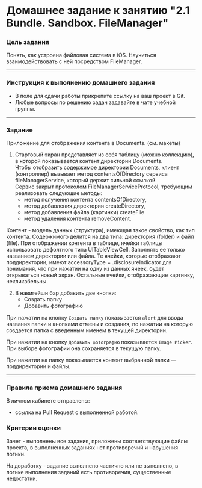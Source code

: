 # Домашнее задание к занятию "2.1 Bundle. Sandbox. FileManager"

### Цель задания

Понять, как устроена файловая система в iOS. Научиться взаимодействовать с ней посредством FileManager.

---

### Инструкция к выполнению домашнего задания  
* В поле для сдачи работы прикрепите ссылку на ваш проект в Git.
* Любые вопросы по решению задач задавайте в чате учебной группы.

---

### Задание

Приложение для отображения контента в Documents. (см. макеты)  
1. Стартовый экран представляет из себя таблицу (можно коллекцию), в которой показывается контент директории Documents.   
Чтобы отобразить содержимое директории Documents, клиент (контроллер) вызывает метод contentsOfDirectory сервиса fileManagerService, который держит сильной ссылкой.  
Сервис закрыт протоколом FileManagerServiceProtocol, требующим реализовать следующие методы: 
    - метод получения контента contentsOfDirectory, 
    - метод добавления директории createDirectory, 
    - метод добавления файла (картинки) createFile 
    - метод удаления контента removeContent.  

Контент - модель данных (структура), имеющая такое свойство, как тип контента. Содержимого делится на два типа: директория (folder) и файл (file). 
При отображении контента в таблице, ячейки таблицы использовать дефолтного типа UITableViewCell. Заполнять ее только названием директории или файла. Те ячейки, которые отображают поддиректории, имеют accessoryType = .disclosureIndicator для понимания, что при нажатии на одну из данных ячеек, будет открываться новый экран. Остальные ячейки, отображающие картинку, некликабельны. 

2. В навигейшн бар добавить две кнопки:
    * Создать папку
    * Добавить фотографию

При нажатии на кнопку `Создать папку` показывается `alert` для ввода названия папки и кнопками отмены и создания, по нажатии на которую создается папка с введенным именем в текущей директории. 

При нажатии на кнопку `Добавить фотографию` показывается `Image Picker`. При выборе фотографии она сохраняется в текущую папку.

При нажатии на папку показывается контент выбранной папки — поддиректории и файлы.

---

### Правила приема домашнего задания

В личном кабинете отправлены:

- ссылка на Pull Request с выполненной работой.

### Критерии оценки

Зачет - выполнены все задания, приложены соответствующие файлы проекта, в выполненных заданиях нет противоречий и нарушения логики.

На доработку - задание выполнено частично или не выполнено, в логике выполнения заданий есть противоречия, существенные недостатки.

